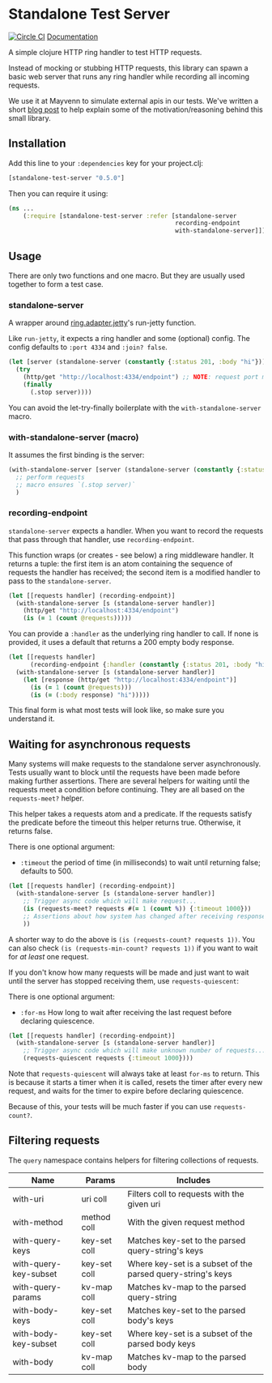 # Standalone Test Server

[![Circle CI](https://circleci.com/gh/Mayvenn/standalone-test-server.svg?style=svg&circle-token=599f432978d381e2614f42ed892267b45dde78d9)](https://circleci.com/gh/Mayvenn/standalone-test-server) [Documentation](http://mayvenn.github.io/standalone-test-server/standalone-test-server.core.html)

A simple clojure HTTP ring handler to test HTTP requests.

Instead of mocking or stubbing HTTP requests, this library can spawn a basic web server
that runs any ring handler while recording all incoming requests.

We use it at Mayvenn to simulate external apis in our tests. We've written a short [blog post](http://engineering.mayvenn.com/2015/06/26/Testing-External-HTTP-Requests/) to help explain some of the motivation/reasoning behind this small library.

## Installation

Add this line to your `:dependencies` key for your project.clj:

```clj
[standalone-test-server "0.5.0"]
```

Then you can require it using:

```clj
(ns ...
    (:require [standalone-test-server :refer [standalone-server
                                              recording-endpoint
                                              with-standalone-server]]))
```

## Usage

There are only two functions and one macro. But they are usually used together to form a test case.

### standalone-server

A wrapper around [ring.adapter.jetty](https://github.com/ring-clojure/ring/tree/master/ring-jetty-adapter)'s
run-jetty function. 

Like `run-jetty`, it expects a ring handler and some (optional) config. The config
defaults to `:port 4334` and `:join? false`.

```clj
(let [server (standalone-server (constantly {:status 201, :body "hi"}))]
  (try
    (http/get "http://localhost:4334/endpoint") ;; NOTE: request port must match the standalone-server's port
    (finally
      (.stop server))))
```

You can avoid the let-try-finally boilerplate with the `with-standalone-server`
macro.

### with-standalone-server (macro)

It assumes the first binding is the server:

```clj
(with-standalone-server [server (standalone-server (constantly {:status 201, :body "hi"}))]
  ;; perform requests
  ;; macro ensures `(.stop server)`
  )
```

### recording-endpoint

`standalone-server` expects a handler. When you want to record the requests that
pass through that handler, use `recording-endpoint`.

This function wraps (or creates - see below) a ring middleware handler. It
returns a tuple: the first item is an atom containing the sequence of requests
the handler has received; the second item is a modified handler to pass to the
`standalone-server`.

```clj
(let [[requests handler] (recording-endpoint)]
  (with-standalone-server [s (standalone-server handler)]
    (http/get "http://localhost:4334/endpoint")
    (is (= 1 (count @requests)))))
```

You can provide a `:handler` as the underlying ring handler to call. If none is
provided, it uses a default that returns a 200 empty body response.

```clj
(let [[requests handler]
      (recording-endpoint {:handler (constantly {:status 201, :body "hi"})})]
  (with-standalone-server [s (standalone-server handler)]
    (let [response (http/get "http://localhost:4334/endpoint")]
      (is (= 1 (count @requests)))
      (is (= (:body response) "hi")))))
```

This final form is what most tests will look like, so make sure you understand it.

## Waiting for asynchronous requests

Many systems will make requests to the standalone server asynchronously. Tests
usually want to block until the requests have been made before making further
assertions. There are several helpers for waiting until the requests meet a
condition before continuing. They are all based on the `requests-meet?` helper.

This helper takes a requests atom and a predicate. If the requests satisfy the
predicate before the timeout this helper returns true. Otherwise, it returns
false.

There is one optional argument:

- `:timeout` the period of time (in milliseconds) to wait until returning false; defaults to 500.

```clj
(let [[requests handler] (recording-endpoint)]
  (with-standalone-server [s (standalone-server handler)]
    ;; Trigger async code which will make request...
    (is (requests-meet? requests #(= 1 (count %)) {:timeout 1000}))
    ;; Assertions about how system has changed after receiving response...
    ))
```

A shorter way to do the above is `(is (requests-count? requests 1))`. You can
also check `(is (requests-min-count? requests 1))` if you want to wait for *at
least* one request.

If you don't know how many requests will be made and just want to wait until the server
has stopped receiving them, use `requests-quiescent`:

There is one optional argument:

- `:for-ms` How long to wait after receiving the last request before declaring quiescence.

```clj
(let [[requests handler] (recording-endpoint)]
  (with-standalone-server [s (standalone-server handler)]
    ;; Trigger async code which will make unknown number of requests...
    (requests-quiescent requests {:timeout 1000})))
```

Note that `requests-quiescent` will always take at least `for-ms` to return.
This is because it starts a timer when it is called, resets the timer after
every new request, and waits for the timer to expire before declaring
quiescence.

Because of this, your tests will be much faster if you can use
`requests-count?`.

## Filtering requests

The `query` namespace contains helpers for filtering collections of requests.

| Name                  | Params       | Includes                                                      | 
| --------------------- | ------------ | ------------------------------------------------------------- |
| with-uri              | uri coll     | Filters coll to requests with the given uri                   |
| with-method           | method coll  | With the given request method                                 |
| with-query-keys       | key-set coll | Matches key-set to the parsed query-string's keys             |
| with-query-key-subset | key-set coll | Where key-set is a subset of the parsed query-string's keys   |
| with-query-params     | kv-map coll  | Matches kv-map to the parsed query-string                     |
| with-body-keys        | key-set coll | Matches key-set to the parsed body's keys                     |
| with-body-key-subset  | key-set coll | Where key-set is a subset of the parsed body keys             |
| with-body             | kv-map coll  | Matches kv-map to the parsed body                             |
